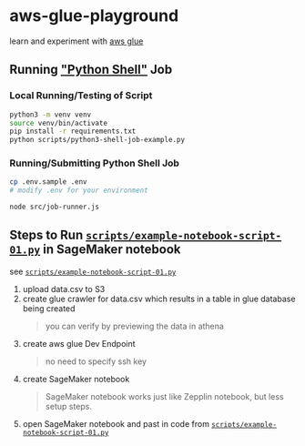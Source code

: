 # aws-glue-playground

learn and experiment with [aws glue](https://aws.amazon.com/glue/)

## Running ["Python Shell"](https://docs.aws.amazon.com/glue/latest/dg/add-job-python.html) Job

### Local Running/Testing of Script

```sh
python3 -m venv venv
source venv/bin/activate
pip install -r requirements.txt
python scripts/python3-shell-job-example.py
```

### Running/Submitting Python Shell Job

```sh
cp .env.sample .env
# modify .env for your environment

node src/job-runner.js
```

## Steps to Run [`scripts/example-notebook-script-01.py`](scripts/example-notebook-script-01.py) in SageMaker notebook

see [`scripts/example-notebook-script-01.py`](scripts/example-notebook-script-01.py)

1. upload data.csv to S3
1. create glue crawler for data.csv which results in a table in glue database being created
    > you can verify by previewing the data in athena
1. create aws glue Dev Endpoint
    > no need to specify ssh key
1. create SageMaker notebook
    > SageMaker notebook works just like Zepplin notebook, but less setup steps.
1. open SageMaker notebook and past in code from [`scripts/example-notebook-script-01.py`](scripts/example-notebook-script-01.py)
